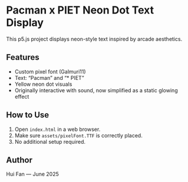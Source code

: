 # Pacman x PIET Neon Dot Text Display

This p5.js project displays neon-style text inspired by arcade aesthetics.

## Features
- Custom pixel font (Galmuri11)
- Text: “Pacman” and “* PIET”
- Yellow neon dot visuals
- Originally interactive with sound, now simplified as a static glowing effect

## How to Use
1. Open `index.html` in a web browser.
2. Make sure `assets/pixelFont.TTF` is correctly placed.
3. No additional setup required.

## Author
Hui Fan — June 2025